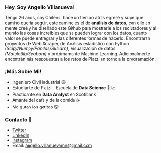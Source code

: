 ### Hey, Soy Angello Villanueva!

Tengo 26 años, soy Chileno, hace un tiempo atrás egresé y supe que camino quería seguir, este camino es el de **análisis de datos**, con ello en mente creé y he diseñado este Github para mostrarle a los reclutadores y al mundo las cosas increibles que se pueden lograr con los datos, cuanto valor se puede entregrar y las diferentes formas de hacerlo. Encontraran proyectos de Web Scraper, de Análisis estadístico con Python *(Scipy/Numpy/Pandas/Sklearn)*, Visualización de datos *(Matplotlib/Seaborn)* y próximamente Machine Learning. Adicionalmente encontrán mis respouestas a los retos de Platzi en torno a la programación.

### ¡Más Sobre Mi!
- Ingeniero Civil industrial :stuck_out_tongue_winking_eye:
- Estudiante de Platzi -  Escuela de **Data Science** :green_heart: :chart_with_upwards_trend:
- Practicante en **Data Analyst** en Scotibank
- Amante del café y de la comida :coffee:
- Me gutan los gatitos :cat:

### Contacto :iphone:	

- [Twitter](https://twitter.com/AngelloVMN)
- [LinkedIn](https://www.linkedin.com/in/angello-villanueva-menichetti-5a311816a/)
- [Instagram](https://www.instagram.com/x_disheartenment/)
- Email: angello.villanuevamn@gmail.com
